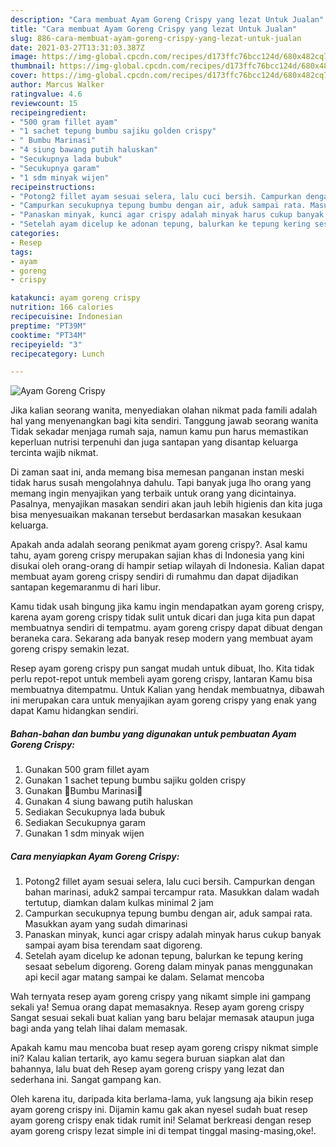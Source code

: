 ```yaml
---
description: "Cara membuat Ayam Goreng Crispy yang lezat Untuk Jualan"
title: "Cara membuat Ayam Goreng Crispy yang lezat Untuk Jualan"
slug: 886-cara-membuat-ayam-goreng-crispy-yang-lezat-untuk-jualan
date: 2021-03-27T13:31:03.387Z
image: https://img-global.cpcdn.com/recipes/d173ffc76bcc124d/680x482cq70/ayam-goreng-crispy-foto-resep-utama.jpg
thumbnail: https://img-global.cpcdn.com/recipes/d173ffc76bcc124d/680x482cq70/ayam-goreng-crispy-foto-resep-utama.jpg
cover: https://img-global.cpcdn.com/recipes/d173ffc76bcc124d/680x482cq70/ayam-goreng-crispy-foto-resep-utama.jpg
author: Marcus Walker
ratingvalue: 4.6
reviewcount: 15
recipeingredient:
- "500 gram fillet ayam"
- "1 sachet tepung bumbu sajiku golden crispy"
- " Bumbu Marinasi"
- "4 siung bawang putih haluskan"
- "Secukupnya lada bubuk"
- "Secukupnya garam"
- "1 sdm minyak wijen"
recipeinstructions:
- "Potong2 fillet ayam sesuai selera, lalu cuci bersih. Campurkan dengan bahan marinasi, aduk2 sampai tercampur rata. Masukkan dalam wadah tertutup, diamkan dalam kulkas minimal 2 jam"
- "Campurkan secukupnya tepung bumbu dengan air, aduk sampai rata. Masukkan ayam yang sudah dimarinasi"
- "Panaskan minyak, kunci agar crispy adalah minyak harus cukup banyak sampai ayam bisa terendam saat digoreng."
- "Setelah ayam dicelup ke adonan tepung, balurkan ke tepung kering sesaat sebelum digoreng. Goreng dalam minyak panas menggunakan api kecil agar matang sampai ke dalam. Selamat mencoba"
categories:
- Resep
tags:
- ayam
- goreng
- crispy

katakunci: ayam goreng crispy 
nutrition: 166 calories
recipecuisine: Indonesian
preptime: "PT39M"
cooktime: "PT34M"
recipeyield: "3"
recipecategory: Lunch

---
```



![Ayam Goreng Crispy](https://img-global.cpcdn.com/recipes/d173ffc76bcc124d/680x482cq70/ayam-goreng-crispy-foto-resep-utama.jpg)

Jika kalian seorang wanita, menyediakan olahan nikmat pada famili adalah hal yang menyenangkan bagi kita sendiri. Tanggung jawab seorang  wanita Tidak sekadar menjaga rumah saja, namun kamu pun harus memastikan keperluan nutrisi terpenuhi dan juga santapan yang disantap keluarga tercinta wajib nikmat.

Di zaman  saat ini, anda memang bisa memesan panganan instan meski tidak harus susah mengolahnya dahulu. Tapi banyak juga lho orang yang memang ingin menyajikan yang terbaik untuk orang yang dicintainya. Pasalnya, menyajikan masakan sendiri akan jauh lebih higienis dan kita juga bisa menyesuaikan makanan tersebut berdasarkan masakan kesukaan keluarga. 



Apakah anda adalah seorang penikmat ayam goreng crispy?. Asal kamu tahu, ayam goreng crispy merupakan sajian khas di Indonesia yang kini disukai oleh orang-orang di hampir setiap wilayah di Indonesia. Kalian dapat membuat ayam goreng crispy sendiri di rumahmu dan dapat dijadikan santapan kegemaranmu di hari libur.

Kamu tidak usah bingung jika kamu ingin mendapatkan ayam goreng crispy, karena ayam goreng crispy tidak sulit untuk dicari dan juga kita pun dapat membuatnya sendiri di tempatmu. ayam goreng crispy dapat dibuat dengan beraneka cara. Sekarang ada banyak resep modern yang membuat ayam goreng crispy semakin lezat.

Resep ayam goreng crispy pun sangat mudah untuk dibuat, lho. Kita tidak perlu repot-repot untuk membeli ayam goreng crispy, lantaran Kamu bisa membuatnya ditempatmu. Untuk Kalian yang hendak membuatnya, dibawah ini merupakan cara untuk menyajikan ayam goreng crispy yang enak yang dapat Kamu hidangkan sendiri.

<!--inarticleads1-->

##### Bahan-bahan dan bumbu yang digunakan untuk pembuatan Ayam Goreng Crispy:

1. Gunakan 500 gram fillet ayam
1. Gunakan 1 sachet tepung bumbu sajiku golden crispy
1. Gunakan  🍅Bumbu Marinasi🍅
1. Gunakan 4 siung bawang putih haluskan
1. Sediakan Secukupnya lada bubuk
1. Sediakan Secukupnya garam
1. Gunakan 1 sdm minyak wijen




<!--inarticleads2-->

##### Cara menyiapkan Ayam Goreng Crispy:

1. Potong2 fillet ayam sesuai selera, lalu cuci bersih. Campurkan dengan bahan marinasi, aduk2 sampai tercampur rata. Masukkan dalam wadah tertutup, diamkan dalam kulkas minimal 2 jam
1. Campurkan secukupnya tepung bumbu dengan air, aduk sampai rata. Masukkan ayam yang sudah dimarinasi
1. Panaskan minyak, kunci agar crispy adalah minyak harus cukup banyak sampai ayam bisa terendam saat digoreng.
1. Setelah ayam dicelup ke adonan tepung, balurkan ke tepung kering sesaat sebelum digoreng. Goreng dalam minyak panas menggunakan api kecil agar matang sampai ke dalam. Selamat mencoba




Wah ternyata resep ayam goreng crispy yang nikamt simple ini gampang sekali ya! Semua orang dapat memasaknya. Resep ayam goreng crispy Sangat sesuai sekali buat kalian yang baru belajar memasak ataupun juga bagi anda yang telah lihai dalam memasak.

Apakah kamu mau mencoba buat resep ayam goreng crispy nikmat simple ini? Kalau kalian tertarik, ayo kamu segera buruan siapkan alat dan bahannya, lalu buat deh Resep ayam goreng crispy yang lezat dan sederhana ini. Sangat gampang kan. 

Oleh karena itu, daripada kita berlama-lama, yuk langsung aja bikin resep ayam goreng crispy ini. Dijamin kamu gak akan nyesel sudah buat resep ayam goreng crispy enak tidak rumit ini! Selamat berkreasi dengan resep ayam goreng crispy lezat simple ini di tempat tinggal masing-masing,oke!.

